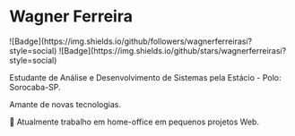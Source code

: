 <h1 aling="center">Wagner Ferreira</h1>
![Badge](https://img.shields.io/github/followers/wagnerferreirasi?style=social)
![Badge](https://img.shields.io/github/stars/wagnerferreirasi?style=social)
<br>
<p>Estudante de Análise e Desenvolvimento de Sistemas pela Estácio - Polo: Sorocaba-SP.</p>
<p>Amante de novas tecnologias. </p>
<p>🔭 Atualmente trabalho em home-office em pequenos projetos Web.</p>


<!--
**wagnerferreirasi/wagnerferreirasi** is a ✨ _special_ ✨ repository because its `README.md` (this file) appears on your GitHub profile.

Here are some ideas to get you started:

- 🔭 I’m currently working on ...
- 🌱 I’m currently learning ...
- 👯 I’m looking to collaborate on ...
- 🤔 I’m looking for help with ...
- 💬 Ask me about ...
- 📫 How to reach me: ...
- 😄 Pronouns: ...
- ⚡ Fun fact: ...
-->
